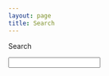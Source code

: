 ```yaml
---
layout: page
title: Search
---
```


Search


<form class="search_form">
<input type="text" id="st-search-input" class="st-search-input" />
</form>
<!-- Place this div where you would like the results to be displayed. -->
<div id="st-results-container"></div>

<script type="text/javascript">
var Swiftype = window.Swiftype || {};
(function() {
Swiftype.key = '2RsvKhkn1qzJNuvMzeya';
Swiftype.renderStyle = 'inline';

/** DO NOT EDIT BELOW THIS LINE **/
var script = document.createElement('script'); script.type = 'text/javascript'; script.async = true;
script.src = "//swiftype.com/embed.js";
var entry = document.getElementsByTagName('script')[0];
document.getElementsByTagName('script')[0].parentNode.insertBefore(script, entry);
}());
</script>
